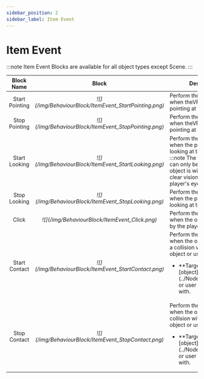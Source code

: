 ```yaml
---
sidebar_position: 2
sidebar_label: Item Event
---
```


# Item Event

:::note
Item Event Blocks are available for all object types except Scene.
:::

<table>
    <thead>
        <tr>
            <th>Block Name</th>
            <th>Block</th>
            <th>Description</th>
        </tr>
    </thead>
    <tbody>
        <tr>
            <td><center>Start Pointing</center></td>
            <td class="behaviour-block-image"><center><i> ![](/img/BehaviourBlock/ItemEvent_StartPointing.png) </i></center></td>
            <td>Perform the behaviour when theVR wand starts pointing at the object.</td>
        </tr>
        <tr>
            <td><center>Stop Pointing</center></td>
            <td class="behaviour-block-image"><center><i> ![](/img/BehaviourBlock/ItemEvent_StopPointing.png) </i></center></td>
            <td>Perform the behaviour when theVR wand stops pointing at the object.</td>
        </tr>
        <tr>
            <td><center>Start Looking</center></td>
            <td class="behaviour-block-image"><center><i> ![](/img/BehaviourBlock/ItemEvent_StartLooking.png) </i></center></td>
            <td>
            Perform the behaviour when the player starts looking at the target object. 
            :::note 
            The Start Looking can only be triggered if object is within 2 meters clear vision from the player's eye. 
            :::
            </td>
        </tr>
        <tr>
            <td><center>Stop Looking</center></td>
            <td class="behaviour-block-image"><center><i> ![](/img/BehaviourBlock/ItemEvent_StopLooking.png) </i></center></td>
            <td>Perform the behaviour when the player stops looking at the target object</td>
        </tr>
        <tr>
            <td><center>Click</center></td>
            <td class="behaviour-block-image"><center><i> ![](/img/BehaviourBlock/ItemEvent_Click.png) </i></center></td>
            <td>Perform the behaviour when the object is clicked by the player.</td>
        </tr>
        <tr>
            <td><center>Start Contact</center></td>
            <td class="behaviour-block-image"><center><i> ![](/img/BehaviourBlock/ItemEvent_StartContact.png) </i></center></td>
            <td>Perform the behaviour when the object enters into a collision with the target object or user.<br/> <ul><li>**Target**: Scene **[object](../NodeType#object)** or user to be collided with.</li></ul></td>
        </tr>
        <tr>
            <td><center>Stop Contact</center></td>
            <td class="behaviour-block-image"><center><i> ![](/img/BehaviourBlock/ItemEvent_StopContact.png) </i></center></td>
            <td>Perform the behaviour when the object exits the collision with the target object or user.<br/> <ul><li>**Target**: Scene **[object](../NodeType#object)** or user to be collided with.</li></ul></td>
        </tr>
    </tbody>
</table>